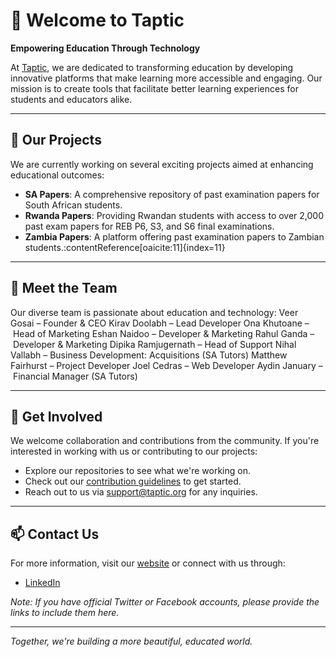 # 👋 Welcome to Taptic

**Empowering Education Through Technology**

At [Taptic](https://taptic.org), we are dedicated to transforming education by developing innovative platforms that make learning more accessible and engaging. Our mission is to create tools that facilitate better learning experiences for students and educators alike.

---

## 🚀 Our Projects

We are currently working on several exciting projects aimed at enhancing educational outcomes:

- **SA Papers**: A comprehensive repository of past examination papers for South African students.
- **Rwanda Papers**: Providing Rwandan students with access to over 2,000 past exam papers for REB P6, S3, and S6 final examinations.
- **Zambia Papers**: A platform offering past examination papers to Zambian students.:contentReference[oaicite:11]{index=11}

---

## 👥 Meet the Team

Our diverse team is passionate about education and technology:
Veer Gosai – Founder & CEO
Kirav Doolabh – Lead Developer
Ona Khutoane – Head of Marketing
Eshan Naidoo – Developer & Marketing
Rahul Ganda – Developer & Marketing
Dipika Ramjugernath – Head of Support
Nihal Vallabh – Business Development: Acquisitions (SA Tutors)
Matthew Fairhurst – Project Developer
Joel Cedras – Web Developer
Aydin January – Financial Manager (SA Tutors)

---

## 🤝 Get Involved

We welcome collaboration and contributions from the community. If you're interested in working with us or contributing to our projects:

- Explore our repositories to see what we're working on.
- Check out our [contribution guidelines](CONTRIBUTING.md) to get started.
- Reach out to us via [support@taptic.org](mailto:support@taptic.org) for any inquiries.

---

## 📫 Contact Us

For more information, visit our [website](https://taptic.org) or connect with us through:

- [LinkedIn](https://za.linkedin.com/company/taptic-pty-ltd)

*Note: If you have official Twitter or Facebook accounts, please provide the links to include them here.*

---

*Together, we're building a more beautiful, educated world.*
